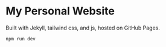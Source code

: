 # My Personal Website

Built with Jekyll, tailwind css, and js, hosted on GitHub Pages.

```bash
npm run dev
```
